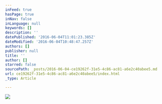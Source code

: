 ```yaml
---
inFeed: true
hasPage: true
inNav: false
inLanguage: null
keywords: []
description: ''
datePublished: '2016-06-04T11:01:23.385Z'
dateModified: '2016-06-04T10:48:47.257Z'
authors: []
publisher: null
title: ''
author: []
starred: false
sourcePath: _posts/2016-06-04-ce19262f-31e5-4c86-ac81-a6e2c40abee5.md
url: ce19262f-31e5-4c86-ac81-a6e2c40abee5/index.html
_type: Article

---
```

![](https://the-grid-user-content.s3-us-west-2.amazonaws.com/3dbeb727-7a25-4be3-a052-9ea0646993c6.jpg)